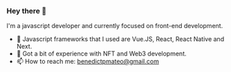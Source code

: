 ### Hey there 👋

I'm a javascript developer and currently focused on front-end development.

- 🌱 Javascript frameworks that I used are Vue.JS, React, React Native and Next.
- 🚀 Got a bit of experience with NFT and Web3 development.
- 📫 How to reach me: [benedictpmateo@gmail.com](mailto:benedictpmateo@gmail.com)
